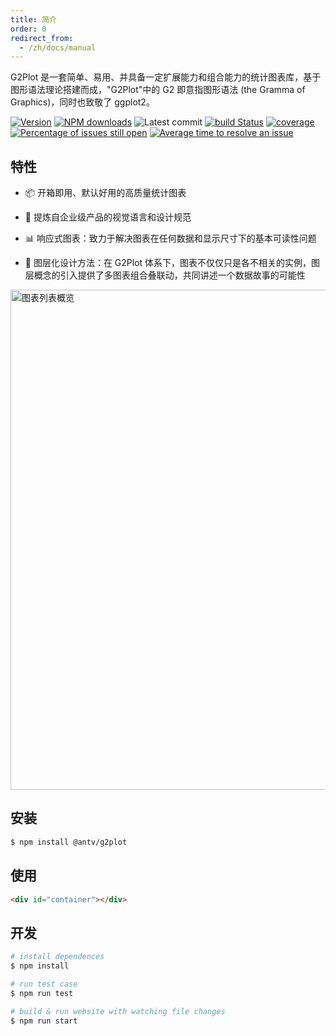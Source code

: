 ```yaml
---
title: 简介
order: 0
redirect_from:
  - /zh/docs/manual
---
```


G2Plot 是一套简单、易用、并具备一定扩展能力和组合能力的统计图表库，基于图形语法理论搭建而成，"G2Plot"中的 G2 即意指图形语法 (the Gramma of Graphics)，同时也致敬了 ggplot2。

[![Version](https://badgen.net/npm/v/@antv/g2plot)](https://www.npmjs.com/@antv/g2plot)
[![NPM downloads](https://img.shields.io/npm/dm/@antv/g2plot.svg)](https://npmjs.com/@antv/g2plot)
![Latest commit](https://badgen.net/github/last-commit/antvis/G2Plot)
[![build Status](https://github.com/antvis/G2Plot/workflows/build/badge.svg?branch=master)](https://github.com/antvis/G2Plot/actions?query=workflow%3Abuild)
[![coverage](https://img.shields.io/coveralls/antvis/G2Plot/master.svg)](https://coveralls.io/github/antvis/G2Plot)
[![Percentage of issues still open](http://isitmaintained.com/badge/open/antvis/g2plot.svg)](http://isitmaintained.com/project/antvis/g2plot "Percentage of issues still open")
[![Average time to resolve an issue](http://isitmaintained.com/badge/resolution/antvis/g2plot.svg)](http://isitmaintained.com/project/antvis/g2plot "Average time to resolve an issue")

## 特性

- 📦 开箱即用、默认好用的高质量统计图表

- 🎨 提炼自企业级产品的视觉语言和设计规范

- 📊 响应式图表：致力于解决图表在任何数据和显示尺寸下的基本可读性问题

- 🔳 图层化设计方法：在 G2Plot 体系下，图表不仅仅只是各不相关的实例，图层概念的引入提供了多图表组合叠联动，共同讲述一个数据故事的可能性

<img alt="图表列表概览" src="https://gw.alipayobjects.com/mdn/rms_d314dd/afts/img/A*sXqrRrEwFRQAAAAAAAAAAABkARQnAQ" width="800">

## 安装

```bash
$ npm install @antv/g2plot
```

## 使用

```html
<div id="container"></div>
```

<playground path='bar/basic/demo/basic.ts' rid='basic-bar-demo'></playground>


## 开发

```bash
# install dependences
$ npm install

# run test case
$ npm run test

# build & run website with watching file changes
$ npm run start
```
